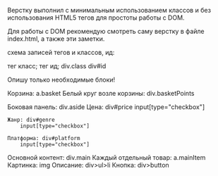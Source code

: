 
Верстку выполнил с минимальным использованием классов и без использования HTML5 тегов для простоты работы с DOM. 

Для работы с DOM рекомендую смотреть саму верстку в файле index.html, а также эти заметки. 

схема записей тегов и классов, ид:

тег  класс;  тег  ид; 
div.class	 div#id

Опишу только необходимые блоки!


Корзина: a.basket
	Белый круг возле корзины: div.basketPoints

Боковая панель: div.aside
	Цена: div#price
		input[type="checkbox"]

	Жанр: div#genre
		input[type="checkbox"]

	Платформа: div#platform
		input[type="checkbox"]

Основной контент: div.main
	Каждый отдельный товар: a.mainItem
		Картинка: img
		Описание: div>ul>li
		Кнопка: div>button



